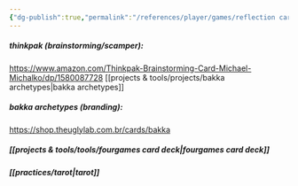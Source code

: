```yaml
---
{"dg-publish":true,"permalink":"/references/player/games/reflection card games/","tags":["player","seriousgame","host","game","resource","🌱"],"created":"2024-07-19T22:54:35.977-03:00","updated":"2024-07-19T23:10:04.634-03:00"}
---
```


##### thinkpak (brainstorming/scamper):
https://www.amazon.com/Thinkpak-Brainstorming-Card-Michael-Michalko/dp/1580087728
[[projects & tools/projects/bakka archetypes\|bakka archetypes]]

##### bakka archetypes (branding):
https://shop.theuglylab.com.br/cards/bakka

##### [[projects & tools/tools/fourgames card deck\|fourgames card deck]]

##### [[practices/tarot\|tarot]]